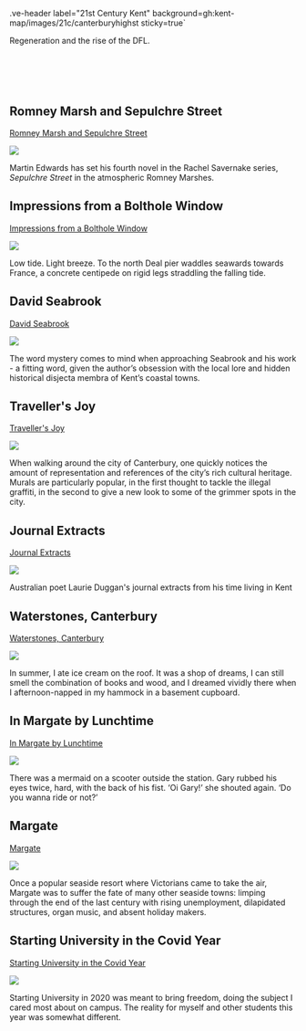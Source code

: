 .ve-header label="21st Century Kent" background=gh:kent-map/images/21c/canterburyhighst sticky=true`

Regeneration and the rise of the DFL.

# &nbsp; 
<param class="cards">

## Romney Marsh and Sepulchre Street

[Romney Marsh and Sepulchre Street](21c-edwards-sepulchre-street)

![](https://raw.githubusercontent.com/kent-map/images/main/thumbnails/21c_Romney_Marsh_and_Sepulchre_Street.jpg)

Martin Edwards has set his fourth novel in the Rachel Savernake series, _Sepulchre Street_ in the atmospheric Romney Marshes. 

## Impressions from a Bolthole Window

[Impressions from a Bolthole Window](21c-impressions-hirst)

![](https://raw.githubusercontent.com/kent-map/images/main/thumbnails/21c_Impressions_from_a_Bolthole_Window.jpg)

Low tide. Light breeze. To the north Deal pier waddles seawards towards France, a concrete centipede on rigid legs straddling the falling tide.

## David Seabrook

[David Seabrook](21c-seabrook-biography)

![](https://raw.githubusercontent.com/kent-map/images/main/thumbnails/21c_David_Seabrook.jpg)

The word mystery comes to mind when approaching Seabrook and his work - a fitting word, given the author’s obsession with the local lore and hidden historical disjecta membra of Kent’s coastal towns.

## Traveller's Joy

[Traveller's Joy](21c-travellers-joy)

![](https://raw.githubusercontent.com/kent-map/images/main/thumbnails/21c_Traveller’s_Joy.jpg)

When walking around the city of Canterbury, one quickly notices the amount of representation and references of the city’s rich cultural heritage. Murals are particularly popular, in the first thought to tackle the illegal graffiti, in the second to give a new look to some of the grimmer spots in the city. 

## Journal Extracts

[Journal Extracts](21c-kent-journal-extracts)

![](https://raw.githubusercontent.com/kent-map/images/main/thumbnails/21c_Journal_Extracts.jpg)

Australian poet Laurie Duggan's journal extracts from his time living in Kent

## Waterstones, Canterbury

[Waterstones, Canterbury](21c-waterstones-canterbury)

![](https://raw.githubusercontent.com/kent-map/images/main/thumbnails/21c_Waterstones,_Canterbury.jpg)

In summer, I ate ice cream on the roof. It was a shop of dreams, I can still smell the combination of books and wood, and I dreamed vividly there when I afternoon-napped in my hammock in a basement cupboard.

## In Margate by Lunchtime

[In Margate by Lunchtime](21c-margate-lunchtime)

![](https://raw.githubusercontent.com/kent-map/images/main/thumbnails/21c_In_Margate_by_Lunchtime.jpg)

There was a mermaid on a scooter outside the station. Gary rubbed his eyes twice, hard, with the back of his fist. ‘Oi Gary!’ she shouted again. ‘Do you wanna ride or not?’

## Margate

[Margate](21c-margate)

![](https://raw.githubusercontent.com/kent-map/images/main/thumbnails/21c_Margate.jpg)

Once a popular seaside resort where Victorians came to take the air, Margate was to suffer the fate of many other seaside towns: limping through the end of the last century with rising unemployment, dilapidated structures, organ music, and absent holiday makers.

## Starting University in the Covid Year

[Starting University in the Covid Year](21c-canterbury-covid)

![](https://raw.githubusercontent.com/kent-map/images/main/thumbnails/21c_Starting_University_in_the_Covid_Year.jpg)

Starting University in 2020 was meant to bring freedom, doing the subject I cared most about on campus. The reality for myself and other students this year was somewhat different.

